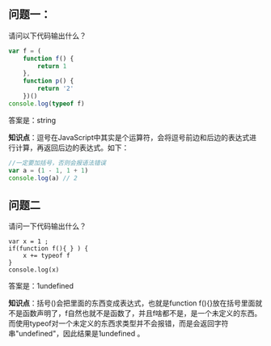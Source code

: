 ## 问题一：

请问以下代码输出什么？

```javascript
var f = (
    function f() {
        return 1
    },
    function p() {
        return '2'
    })()
console.log(typeof f)
```

答案是：string

**知识点**：逗号在JavaScript中其实是个运算符，会将逗号前边和后边的表达式进行计算，再返回后边的表达式。如下：

```javascript
//一定要加括号，否则会报语法错误
var a = (1 - 1, 1 + 1)
console.log(a) // 2
```

## 问题二

请问一下代码输出什么？

```
var x = 1 ; 
if(function f(){ } ) {
	x += typeof f
}
console.log(x) 
```

答案是：1undefined

**知识点**：括号()会把里面的东西变成表达式，也就是function f(){}放在括号里面就不是函数声明了，f自然也就不是函数了，并且f啥都不是，是一个未定义的东西。而使用typeof对一个未定义的东西求类型并不会报错，而是会返回字符串"undefined"，因此结果是1undefined 。
